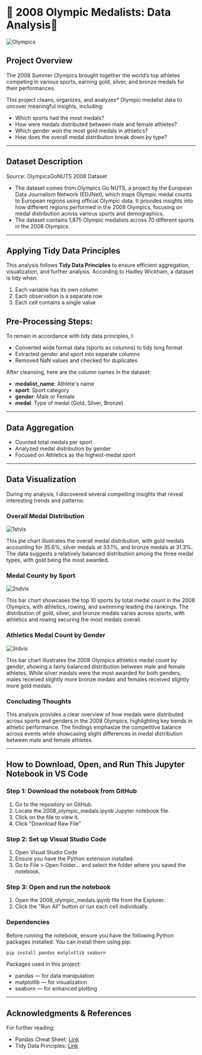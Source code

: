 # 🏅 2008 Olympic Medalists: Data Analysis🏅
![Olympics](Beijing_2008.png)

## Project Overview  
The 2008 Summer Olympics brought together the world’s top athletes competing in various sports, earning gold, silver, and bronze medals for their performances.  

This project cleans, organizes, and analyzes* Olympic medalist data to uncover meaningful insights, including:  
- Which sports had the most medals?
- How were medals distributed between male and female athletes?
- Which gender won the most gold medals in athletics? 
- How does the overall medal distribution break down by type? 

--- 

## Dataset Description
Source: OlympicsGoNUTS 2008 Dataset
- The dataset comes from Olympics Go NUTS, a project by the European Data Journalism Network (EDJNet), which maps Olympic medal counts to European regions using official Olympic data. It provides insights into how different regions performed in the 2008 Olympics, focusing on medal distribution across various sports and demographics.
- The dataset contains 1,875 Olympic medalists across 70 different sports in the 2008 Olympics.

--- 
## Applying Tidy Data Principles  

This analysis follows **Tidy Data Principles** to ensure efficient aggregation, visualization, and further analysis. According to Hadley Wickham, a dataset is tidy when:  
1. Each variable has its own column
2. Each observation is a separate row 
3. Each cell contains a single value
   
## Pre-Processing Steps:
To remain in accordance with tidy data principles, I: 
- Converted wide format data (sports as columns) to tidy long format
- Extracted gender and sport into separate columns
- Removed NaN values and checked for duplicates

After cleansing, here are the column names in the dataset:
- **medalist_name**: Athlete's name
- **sport**: Sport category
- **gender**: Male or Female
- **medal**: Type of medal (Gold, Silver, Bronze)
---

## Data Aggregation 
- Counted total medals per sport
- Analyzed medal distribution by gender
- Focused on Athletics as the highest-medal sport
---
## Data Visualization 
During my analysis, I discovered several compelling insights that reveal interesting trends and patterns:

### Overall Medal Distribution
![1stvis](Overall%20Medal%20Distribution.png)

This pie chart illustrates the overall medal distribution, with gold medals accounting for 35.6%, silver medals at 33.1%, and bronze medals at 31.3%. The data suggests a relatively balanced distribution among the three medal types, with gold being the most awarded.

### Medal County by Sport
![2ndvis](Sport%20Medal%20Count.png)

This bar chart showcases the top 10 sports by total medal count in the 2008 Olympics, with athletics, rowing, and swimming leading the rankings. The distribution of gold, silver, and bronze medals varies across sports, with athletics and rowing securing the most medals overall.

### Athletics Medal Count by Gender
![3rdvis](Athletics%20Medal%20Count%20by%20Gender.png)

This bar chart illustrates the 2008 Olympics athletics medal count by gender, showing a fairly balanced distribution between male and female athletes. While silver medals were the most awarded for both genders, males received slightly more bronze medals and females received slightly more gold medals. 

### Concluding Thoughts
This analysis provides a clear overview of how medals were distributed across sports and genders in the 2008 Olympics, highlighting key trends in athletic performance. The findings emphasize the competitive balance across events while showcasing slight differences in medal distribution between male and female athletes.

---

##  How to Download, Open, and Run This Jupyter Notebook in VS Code 

### **Step 1: Download the notebook from GitHub**
1. Go to the repository on GitHub.
2. Locate the 2008_olympic_medals.ipynb Jupyter notebook file.
3. Click on the file to view it.
4. Click "Download Raw File"

### **Step 2: Set up Visual Studio Code**
1. Open Visual Studio Code
2. Ensure you have the Python extension installed.
3. Go to File > Open Folder... and select the folder where you saved the notebook.

### **Step 3: Open and run the notebook**
1. Open the 2008_olympic_medals.ipynb file from the Explorer.
4. Click the "Run All" button or run each cell individually.

### Dependencies
Before running the notebook, ensure you have the following Python packages installed. You can install them using pip:

```bash
pip install pandas matplotlib seaborn
```
Packages used in this project:
- pandas — for data manipulation
- matplotlib — for visualization
- seaborn — for enhanced plotting

---

## Acknowledgments & References  
For further reading: 
- Pandas Cheat Sheet: [Link](https://pandas.pydata.org/Pandas_Cheat_Sheet.pdf)
- Tidy Data Principles: [Link](https://vita.had.co.nz/papers/tidy-data.pdf)

